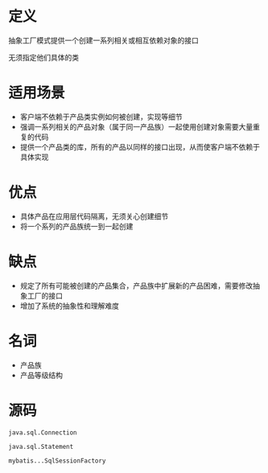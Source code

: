 # 定义
抽象工厂模式提供一个创建一系列相关或相互依赖对象的接口

无须指定他们具体的类

# 适用场景
- 客户端不依赖于产品类实例如何被创建，实现等细节
- 强调一系列相关的产品对象（属于同一产品族）一起使用创建对象需要大量重复的代码
- 提供一个产品类的库，所有的产品以同样的接口出现，从而使客户端不依赖于具体实现

# 优点
- 具体产品在应用层代码隔离，无须关心创建细节
- 将一个系列的产品族统一到一起创建

# 缺点
- 规定了所有可能被创建的产品集合，产品族中扩展新的产品困难，需要修改抽象工厂的接口
- 增加了系统的抽象性和理解难度

#  名词
- 产品族
- 产品等级结构

# 源码

```
java.sql.Connection
```

```
java.sql.Statement
```

```
mybatis...SqlSessionFactory
```